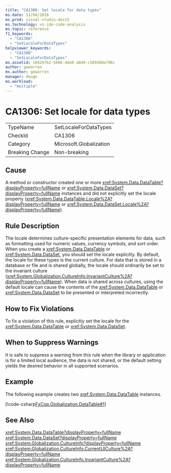 ```yaml
---
title: "CA1306: Set locale for data types"
ms.date: 11/04/2016
ms.prod: visual-studio-dev15
ms.technology: vs-ide-code-analysis
ms.topic: reference
f1_keywords:
  - "CA1306"
  - "SetLocaleForDataTypes"
helpviewer_keywords:
  - "CA1306"
  - "SetLocaleForDataTypes"
ms.assetid: 104297b2-5806-4de0-a8d9-c589380a796c
author: gewarren
ms.author: gewarren
manager: douge
ms.workload:
  - "multiple"
---
```

# CA1306: Set locale for data types
|||
|-|-|
|TypeName|SetLocaleForDataTypes|
|CheckId|CA1306|
|Category|Microsoft.Globalization|
|Breaking Change|Non-breaking|

## Cause
 A method or constructor created one or more <xref:System.Data.DataTable?displayProperty=fullName> or <xref:System.Data.DataSet?displayProperty=fullName> instances and did not explicitly set the locale property (<xref:System.Data.DataTable.Locale%2A?displayProperty=fullName> or <xref:System.Data.DataSet.Locale%2A?displayProperty=fullName>).

## Rule Description
 The locale determines culture-specific presentation elements for data, such as formatting used for numeric values, currency symbols, and sort order. When you create a <xref:System.Data.DataTable> or <xref:System.Data.DataSet>, you should set the locale explicitly. By default, the locale for these types is the current culture. For data that is stored in a database or file and is shared globally, the locale should ordinarily be set to the invariant culture (<xref:System.Globalization.CultureInfo.InvariantCulture%2A?displayProperty=fullName>). When data is shared across cultures, using the default locale can cause the contents of the <xref:System.Data.DataTable> or <xref:System.Data.DataSet> to be presented or interpreted incorrectly.

## How to Fix Violations
 To fix a violation of this rule, explicitly set the locale for the <xref:System.Data.DataTable> or <xref:System.Data.DataSet>.

## When to Suppress Warnings
 It is safe to suppress a warning from this rule when the library or application is for a limited local audience, the data is not shared, or the default setting yields the desired behavior in all supported scenarios.

## Example
 The following example creates two <xref:System.Data.DataTable> instances.

 [!code-csharp[FxCop.Globalization.DataTable#1](../code-quality/codesnippet/CSharp/ca1306-set-locale-for-data-types_1.cs)]

## See Also
 <xref:System.Data.DataTable?displayProperty=fullName>
 <xref:System.Data.DataSet?displayProperty=fullName>
 <xref:System.Globalization.CultureInfo?displayProperty=fullName>
 <xref:System.Globalization.CultureInfo.CurrentUICulture%2A?displayProperty=fullName>
 <xref:System.Globalization.CultureInfo.InvariantCulture%2A?displayProperty=fullName>